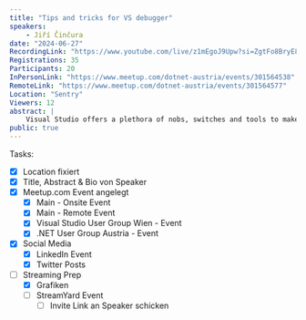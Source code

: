 ```yaml
---
title: "Tips and tricks for VS debugger"
speakers: 
    - Jiří Činčura
date: "2024-06-27"
RecordingLink: "https://www.youtube.com/live/z1mEgoJ9Upw?si=ZgtFo8BryE8jc0eX"
Registrations: 35
Participants: 20
InPersonLink: "https://www.meetup.com/dotnet-austria/events/301564538"
RemoteLink: "https://www.meetup.com/dotnet-austria/events/301564577"
Location: "Sentry"
Viewers: 12
abstract: |
    Visual Studio offers a plethora of nobs, switches and tools to make life easier when debugging. In fact there might be even too much. I’ll show you my tool-belt with tools I use regularly and I’ll make take your debugging skills to next level.
public: true
---
```

Tasks:
- [x] Location fixiert
- [x] Title, Abstract & Bio von Speaker
- [x] Meetup.com Event angelegt
	- [x] Main - Onsite Event
	- [x] Main - Remote Event
	- [x] Visual Studio User Group Wien - Event
	- [x] .NET User Group Austria - Event
- [x] Social Media
	- [x] LinkedIn Event
	- [x] Twitter Posts
- [ ] Streaming Prep
	- [x] Grafiken
	- [ ] StreamYard Event
		- [ ] Invite Link an Speaker schicken
